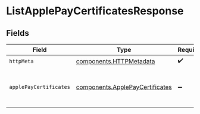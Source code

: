 # ListApplePayCertificatesResponse


## Fields

| Field                                                                              | Type                                                                               | Required                                                                           | Description                                                                        |
| ---------------------------------------------------------------------------------- | ---------------------------------------------------------------------------------- | ---------------------------------------------------------------------------------- | ---------------------------------------------------------------------------------- |
| `httpMeta`                                                                         | [components.HTTPMetadata](../../models/components/httpmetadata.md)                 | :heavy_check_mark:                                                                 | N/A                                                                                |
| `applePayCertificates`                                                             | [components.ApplePayCertificates](../../models/components/applepaycertificates.md) | :heavy_minus_sign:                                                                 | Returns a list of Apple Pay certificate records.                                   |